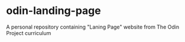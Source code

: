 # odin-landing-page
A personal repository containing "Laning Page" website from The Odin Project curriculum 
